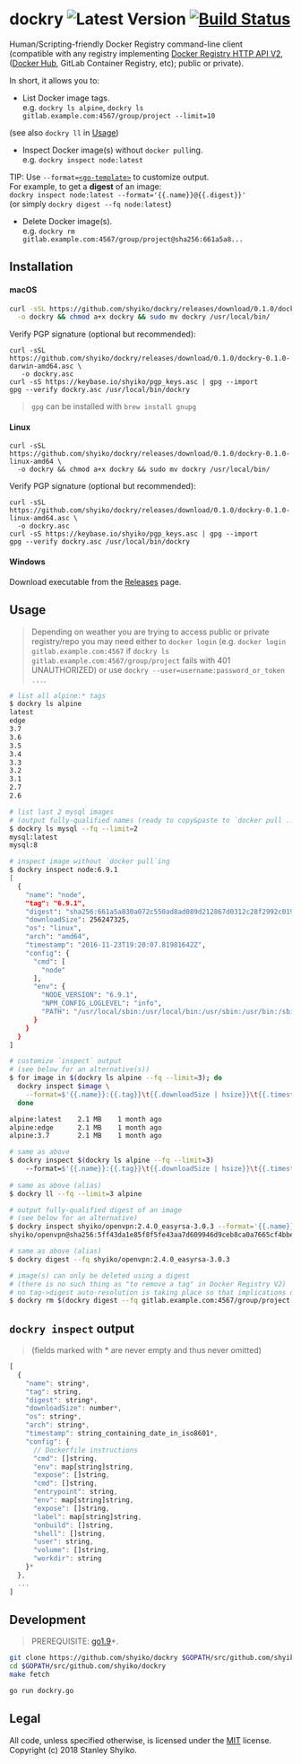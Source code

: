 # dockry ![Latest Version](https://img.shields.io/badge/latest-0.1.0-blue.svg) [![Build Status](https://travis-ci.org/shyiko/dockry.svg?branch=master)](https://travis-ci.org/shyiko/dockry)

Human/Scripting-friendly Docker Registry command-line client  
(compatible with any registry implementing [Docker Registry HTTP API V2](https://docs.docker.com/registry/spec/api/), ([Docker Hub](https://hub.docker.com/), GitLab Container Registry, etc); public or private).

In short, it allows you to:
- List Docker image tags.  
e.g. `dockry ls alpine`, `dockry ls gitlab.example.com:4567/group/project --limit=10`

(see also `dockry ll` in [Usage](#usage))

- Inspect Docker image(s) without `docker pull`ing.  
e.g. `dockry inspect node:latest`  

TIP: Use `--format=`[`<go-template>`](https://golang.org/pkg/text/template/) to customize output.     
For example, to get a **digest** of an image:  
`dockry inspect node:latest --format='{{.name}}@{{.digest}}'`  
(or simply `dockry digest --fq node:latest`) 

- Delete Docker image(s).  
e.g. `dockry rm gitlab.example.com:4567/group/project@sha256:661a5a8...`

## Installation

#### macOS

```sh
curl -sSL https://github.com/shyiko/dockry/releases/download/0.1.0/dockry-0.1.0-darwin-amd64 \
  -o dockry && chmod a+x dockry && sudo mv dockry /usr/local/bin/  
``` 

Verify PGP signature (optional but recommended):

```    
curl -sSL https://github.com/shyiko/dockry/releases/download/0.1.0/dockry-0.1.0-darwin-amd64.asc \
   -o dockry.asc
curl -sS https://keybase.io/shyiko/pgp_keys.asc | gpg --import
gpg --verify dockry.asc /usr/local/bin/dockry
```  

> `gpg` can be installed with `brew install gnupg`

#### Linux

```
curl -sSL https://github.com/shyiko/dockry/releases/download/0.1.0/dockry-0.1.0-linux-amd64 \
  -o dockry && chmod a+x dockry && sudo mv dockry /usr/local/bin/  
```

Verify PGP signature (optional but recommended):

```    
curl -sSL https://github.com/shyiko/dockry/releases/download/0.1.0/dockry-0.1.0-linux-amd64.asc \
  -o dockry.asc
curl -sS https://keybase.io/shyiko/pgp_keys.asc | gpg --import
gpg --verify dockry.asc /usr/local/bin/dockry
```  

#### Windows

Download executable from the [Releases](https://github.com/shyiko/dockry/releases) page.

## Usage

> Depending on weather you are trying to access public or private registry/repo you may need either to
`docker login` (e.g. `docker login gitlab.example.com:4567` if `dockry ls gitlab.example.com:4567/group/project` fails with 401 UNAUTHORIZED) or use `dockry --user=username:password_or_token ...`.

```sh
# list all alpine:* tags
$ dockry ls alpine
latest
edge
3.7
3.6
3.5
3.4
3.3
3.2
3.1
2.7
2.6

# list last 2 mysql images 
# (output fully-qualified names (ready to copy&paste to `docker pull ...`)) 
$ dockry ls mysql --fq --limit=2
mysql:latest
mysql:8

# inspect image without `docker pull`ing
$ dockry inspect node:6.9.1
[
  {
    "name": "node",
    "tag": "6.9.1",
    "digest": "sha256:661a5a830a072c550ad8ad089d212867d0312c28f2992c01989f6c2789925f10",
    "downloadSize": 256247325,
    "os": "linux",
    "arch": "amd64",
    "timestamp": "2016-11-23T19:20:07.81981642Z",
    "config": {
      "cmd": [
        "node"
      ],
      "env": {
        "NODE_VERSION": "6.9.1",
        "NPM_CONFIG_LOGLEVEL": "info",
        "PATH": "/usr/local/sbin:/usr/local/bin:/usr/sbin:/usr/bin:/sbin:/bin"
      }
    }
  }
]

# customize `inspect` output
# (see below for an alternative(s)) 
$ for image in $(dockry ls alpine --fq --limit=3); do
  dockry inspect $image \
    --format=$'{{.name}}:{{.tag}}\t{{.downloadSize | hsize}}\t{{.timestamp | htime}}' 
  done

alpine:latest    2.1 MB    1 month ago
alpine:edge      2.1 MB    1 month ago
alpine:3.7       2.1 MB    1 month ago

# same as above
$ dockry inspect $(dockry ls alpine --fq --limit=3)
    --format=$'{{.name}}:{{.tag}}\t{{.downloadSize | hsize}}\t{{.timestamp | htime}}'
    
# same as above (alias)
$ dockry ll --fq --limit=3 alpine

# output fully-qualified digest of an image
# (see below for an alternative) 
$ dockry inspect shyiko/openvpn:2.4.0_easyrsa-3.0.3 --format='{{.name}}@{{.digest}}'
shyiko/openvpn@sha256:5ff43da1e85f8f5fe43aa7d609946d9ceb8ca0a7665cf4bbedc82d840428a8ff

# same as above (alias)
$ dockry digest --fq shyiko/openvpn:2.4.0_easyrsa-3.0.3

# image(s) can only be deleted using a digest 
# (there is no such thing as "to remove a tag" in Docker Registry V2)
# no tag->digest auto-resolution is taking place so that implications of rm operation would be clear
$ dockry rm $(dockry digest --fq gitlab.example.com:4567/group/project:experimental)
```

## `dockry inspect` output

> (fields marked with \* are never empty and thus never omitted)  

```js
[
  {
    "name": string*,
    "tag": string,
    "digest": string*,
    "downloadSize": number*,
    "os": string*,
    "arch": string*,
    "timestamp": string_containing_date_in_iso8601*,
    "config": { 
      // Dockerfile instructions
      "cmd": []string,
      "env": map[string]string,
      "expose": []string,
      "cmd": []string,
      "entrypoint": string,
      "env": map[string]string,
      "expose": []string,
      "label": map[string]string,
      "onbuild": []string,
      "shell": []string,
      "user": string,
      "volume": []string,
      "workdir": string
    }*
  },
  ...
]
```

## Development

> PREREQUISITE: [go1.9](https://golang.org/dl/)+.

```sh
git clone https://github.com/shyiko/dockry $GOPATH/src/github.com/shyiko/dockry 
cd $GOPATH/src/github.com/shyiko/dockry
make fetch

go run dockry.go
```

## Legal

All code, unless specified otherwise, is licensed under the [MIT](https://opensource.org/licenses/MIT) license.  
Copyright (c) 2018 Stanley Shyiko.


